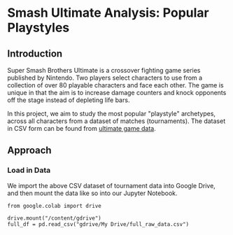 # Smash Ultimate Analysis: Popular Playstyles

## Introduction

Super Smash Brothers Ultimate is a crossover fighting game series published by Nintendo. Two players select characters to use from a collection of over 80 playable characters and face each other. The game is unique in that the aim is to increase damage counters and knock opponents off the stage instead of depleting life bars.

In this project, we aim to study the most popular "playstyle" archetypes, across all characters from a dataset of matches (tournaments). The dataset in CSV form can be found from [ultimate game data](https://ultimategamedata.com/about).

## Approach

### Load in Data

We import the above CSV dataset of tournament data into Google Drive, and then mount the data like so into our Jupyter Notebook.

```
from google.colab import drive

drive.mount("/content/gdrive")
full_df = pd.read_csv("gdrive/My Drive/full_raw_data.csv")
```
